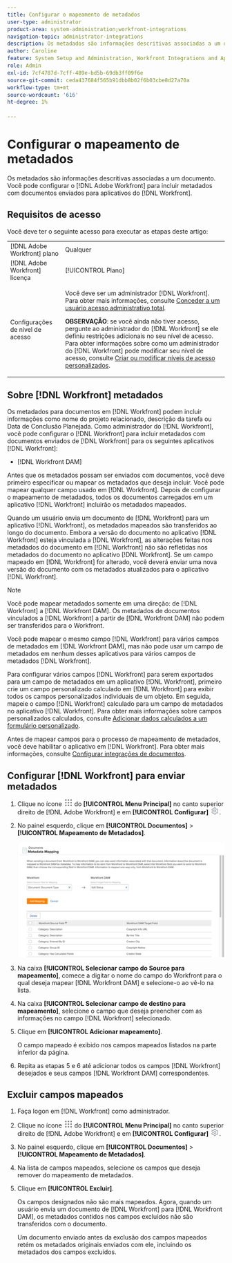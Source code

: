 ```yaml
---
title: Configurar o mapeamento de metadados
user-type: administrator
product-area: system-administration;workfront-integrations
navigation-topic: administrator-integrations
description: Os metadados são informações descritivas associadas a um documento. Você pode configurar [!DNL Adobe Workfront] para incluir metadados com documentos enviados para [!DNL Workfront] aplicativos.
author: Caroline
feature: System Setup and Administration, Workfront Integrations and Apps
role: Admin
exl-id: 7cf4787d-7cff-489e-bd5b-69db3ff09f6e
source-git-commit: ceda437684f565b91dbb8b02f6b03cbe8d27a70a
workflow-type: tm+mt
source-wordcount: '616'
ht-degree: 1%

---
```


# Configurar o mapeamento de metadados

Os metadados são informações descritivas associadas a um documento. Você pode configurar o [!DNL Adobe Workfront] para incluir metadados com documentos enviados para aplicativos do [!DNL Workfront].

## Requisitos de acesso

Você deve ter o seguinte acesso para executar as etapas deste artigo:

<table style="table-layout:auto"> 
 <col> 
 <col> 
 <tbody> 
  <tr> 
   <td role="rowheader">[!DNL Adobe Workfront] plano</td> 
   <td>Qualquer</td> 
  </tr> 
  <tr> 
   <td role="rowheader">[!DNL Adobe Workfront] licença</td> 
   <td>[!UICONTROL Plano]</td> 
  </tr> 
  <tr> 
   <td role="rowheader">Configurações de nível de acesso</td> 
   <td> <p>Você deve ser um administrador [!DNL Workfront]. Para obter mais informações, consulte <a href="../../administration-and-setup/add-users/configure-and-grant-access/grant-a-user-full-administrative-access.md" class="MCXref xref">Conceder a um usuário acesso administrativo total</a>.</p> <p><b>OBSERVAÇÃO</b>: se você ainda não tiver acesso, pergunte ao administrador do [!DNL Workfront] se ele definiu restrições adicionais no seu nível de acesso. Para obter informações sobre como um administrador do [!DNL Workfront] pode modificar seu nível de acesso, consulte <a href="../../administration-and-setup/add-users/configure-and-grant-access/create-modify-access-levels.md" class="MCXref xref">Criar ou modificar níveis de acesso personalizados</a>.</p> </td> 
  </tr> 
 </tbody> 
</table>

## Sobre [!DNL Workfront] metadados

Os metadados para documentos em [!DNL Workfront] podem incluir informações como nome do projeto relacionado, descrição da tarefa ou Data de Conclusão Planejada. Como administrador do [!DNL Workfront], você pode configurar o [!DNL Workfront] para incluir metadados com documentos enviados de [!DNL Workfront] para os seguintes aplicativos [!DNL Workfront]:

* [!DNL Workfront DAM]

Antes que os metadados possam ser enviados com documentos, você deve primeiro especificar ou mapear os metadados que deseja incluir. Você pode mapear qualquer campo usado em [!DNL Workfront]. Depois de configurar o mapeamento de metadados, todos os documentos carregados em um aplicativo [!DNL Workfront] incluirão os metadados mapeados.

Quando um usuário envia um documento de [!DNL Workfront] para um aplicativo [!DNL Workfront], os metadados mapeados são transferidos ao longo do documento. Embora a versão do documento no aplicativo [!DNL Workfront] esteja vinculada a [!DNL Workfront], as alterações feitas nos metadados do documento em [!DNL Workfront] não são refletidas nos metadados do documento no aplicativo [!DNL Workfront]. Se um campo mapeado em [!DNL Workfront] for alterado, você deverá enviar uma nova versão do documento com os metadados atualizados para o aplicativo [!DNL Workfront].

>[!NOTE]
>
>Você pode mapear metadados somente em uma direção: de [!DNL Workfront] a [!DNL Workfront DAM]. Os metadados de documentos vinculados a [!DNL Workfront] a partir de [!DNL Workfront DAM] não podem ser transferidos para o Workfront.

Você pode mapear o mesmo campo [!DNL Workfront] para vários campos de metadados em [!DNL Workfront DAM], mas não pode usar um campo de metadados em nenhum desses aplicativos para vários campos de metadados [!DNL Workfront].

Para configurar vários campos [!DNL Workfront] para serem exportados para um campo de metadados em um aplicativo [!DNL Workfront], primeiro crie um campo personalizado calculado em [!DNL Workfront] para exibir todos os campos personalizados individuais de um objeto. Em seguida, mapeie o campo [!DNL Workfront] calculado para um campo de metadados no aplicativo [!DNL Workfront]. Para obter mais informações sobre campos personalizados calculados, consulte [Adicionar dados calculados a um formulário personalizado](../../administration-and-setup/customize-workfront/create-manage-custom-forms/add-calculated-data-to-custom-form.md).

Antes de mapear campos para o processo de mapeamento de metadados, você deve habilitar o aplicativo em [!DNL Workfront]. Para obter mais informações, consulte [Configurar integrações de documentos](../../administration-and-setup/configure-integrations/configure-document-integrations.md).

## Configurar [!DNL Workfront] para enviar metadados

1. Clique no ícone ![](assets/main-menu-icon.png) do **[!UICONTROL Menu Principal]** no canto superior direito de [!DNL Adobe Workfront] e em **[!UICONTROL Configurar]** ![](assets/gear-icon-settings.png).

1. No painel esquerdo, clique em **[!UICONTROL Documentos]** > **[!UICONTROL Mapeamento de Metadados]**.

   ![](assets/metadata-mapping.png)

1. Na caixa **[!UICONTROL Selecionar campo do Source para mapeamento]**, comece a digitar o nome do campo do Workfront para o qual deseja mapear [!DNL Workfront DAM] e selecione-o ao vê-lo na lista.
1. Na caixa **[!UICONTROL Selecionar campo de destino para mapeamento]**, selecione o campo que deseja preencher com as informações no campo [!DNL Workfront] selecionado.

1. Clique em **[!UICONTROL Adicionar mapeamento]**.

   O campo mapeado é exibido nos campos mapeados listados na parte inferior da página.

1. Repita as etapas 5 e 6 até adicionar todos os campos [!DNL Workfront] desejados e seus campos [!DNL Workfront DAM] correspondentes.

## Excluir campos mapeados

1. Faça logon em [!DNL Workfront] como administrador.
1. Clique no ícone ![](assets/main-menu-icon.png) do **[!UICONTROL Menu Principal]** no canto superior direito de [!DNL Adobe Workfront] e em **[!UICONTROL Configurar]** ![](assets/gear-icon-settings.png).

1. No painel esquerdo, clique em **[!UICONTROL Documentos]** > **[!UICONTROL Mapeamento de Metadados]**.

1. Na lista de campos mapeados, selecione os campos que deseja remover do mapeamento de metadados.
1. Clique em **[!UICONTROL Excluir]**.

   Os campos designados não são mais mapeados. Agora, quando um usuário envia um documento de [!DNL Workfront] para [!DNL Workfront DAM], os metadados contidos nos campos excluídos não são transferidos com o documento.

   Um documento enviado antes da exclusão dos campos mapeados retém os metadados originais enviados com ele, incluindo os metadados dos campos excluídos.
